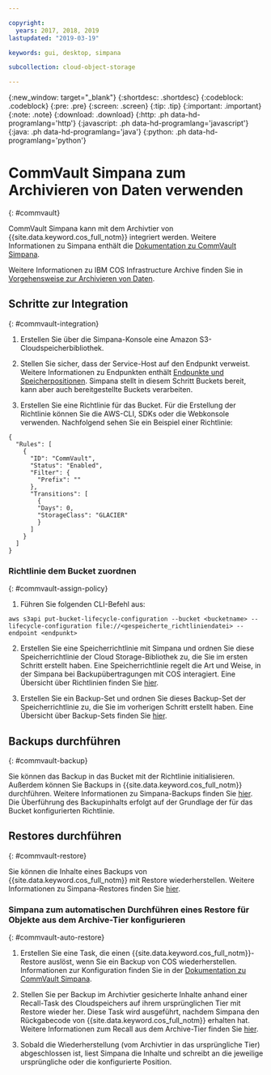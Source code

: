 ```yaml
---

copyright:
  years: 2017, 2018, 2019
lastupdated: "2019-03-19"

keywords: gui, desktop, simpana

subcollection: cloud-object-storage

---
```

{:new_window: target="_blank"}
{:shortdesc: .shortdesc}
{:codeblock: .codeblock}
{:pre: .pre}
{:screen: .screen}
{:tip: .tip}
{:important: .important}
{:note: .note}
{:download: .download} 
{:http: .ph data-hd-programlang='http'} 
{:javascript: .ph data-hd-programlang='javascript'} 
{:java: .ph data-hd-programlang='java'} 
{:python: .ph data-hd-programlang='python'}


# CommVault Simpana zum Archivieren von Daten verwenden
{: #commvault}

CommVault Simpana kann mit dem Archivtier von {{site.data.keyword.cos_full_notm}} integriert werden. Weitere Informationen zu Simpana enthält die [Dokumentation zu CommVault Simpana](https://documentation.commvault.com/commvault/).

Weitere Informationen zu IBM COS Infrastructure Archive finden Sie in [Vorgehensweise zur Archivieren von Daten](/docs/services/cloud-object-storage?topic=cloud-object-storage-archive).

## Schritte zur Integration
{: #commvault-integration}

1.	Erstellen Sie über die Simpana-Konsole eine Amazon S3-Cloudspeicherbibliothek. 

2. Stellen Sie sicher, dass der Service-Host auf den Endpunkt verweist. Weitere Informationen zu Endpunkten enthält [Endpunkte und Speicherpositionen](/docs/services/cloud-object-storage?topic=cloud-object-storage-endpoints#endpoints). Simpana stellt in diesem Schritt Buckets bereit, kann aber auch bereitgestellte Buckets verarbeiten. 

3.	Erstellen Sie eine Richtlinie für das Bucket. Für die Erstellung der Richtlinie können Sie die AWS-CLI, SDKs oder die Webkonsole verwenden. Nachfolgend sehen Sie ein Beispiel einer Richtlinie:

```shell
{
  "Rules": [
    {
      "ID": "CommVault",
      "Status": "Enabled",
      "Filter": {
        "Prefix": ""
      },
      "Transitions": [
        {
        "Days": 0,
        "StorageClass": "GLACIER"
        }
      ]
    }
  ]
}
```

### Richtlinie dem Bucket zuordnen
{: #commvault-assign-policy}

1. Führen Sie folgenden CLI-Befehl aus:

```shell
aws s3api put-bucket-lifecycle-configuration --bucket <bucketname> --lifecycle-configuration file://<gespeicherte_richtliniendatei> --endpoint <endpunkt>
```

2.	Erstellen Sie eine Speicherrichtlinie mit Simpana und ordnen Sie diese Speicherrichtlinie der Cloud Storage-Bibliothek zu, die Sie im ersten Schritt erstellt haben. Eine Speicherrichtlinie regelt die Art und Weise, in der Simpana bei Backupübertragungen mit COS interagiert. Eine Übersicht über Richtlinien finden Sie [hier](https://documentation.commvault.com/commvault/v11/article?p=13804.htm).

3.	Erstellen Sie ein Backup-Set und ordnen Sie dieses Backup-Set der Speicherrichtlinie zu, die Sie im vorherigen Schritt erstellt haben. Eine Übersicht über Backup-Sets finden Sie [hier](https://documentation.commvault.com/commvault/v11/article?p=11666.htm).

## Backups durchführen
{: #commvault-backup}

Sie können das Backup in das Bucket mit der Richtlinie initialisieren. Außerdem können Sie Backups in {{site.data.keyword.cos_full_notm}} durchführen. Weitere Informationen zu Simpana-Backups finden Sie [hier](https://documentation.commvault.com/commvault/v11/article?p=11677.htm). Die Überführung des Backupinhalts erfolgt auf der Grundlage der für das Bucket konfigurierten Richtlinie.

## Restores durchführen
{: #commvault-restore}

Sie können die Inhalte eines Backups von {{site.data.keyword.cos_full_notm}} mit Restore wiederherstellen. Weitere Informationen zu Simpana-Restores finden Sie [hier](https://documentation.commvault.com/commvault/v11/article?p=12867.htm).

### Simpana zum automatischen Durchführen eines Restore für Objekte aus dem Archive-Tier konfigurieren
{: #commvault-auto-restore}

1. Erstellen Sie eine Task, die einen {{site.data.keyword.cos_full_notm}}-Restore auslöst, wenn Sie ein Backup von COS wiederherstellen. Informationen zur Konfiguration finden Sie in der [Dokumentation zu CommVault Simpana](https://medium.com/codait/analyzing-data-with-ibm-cloud-sql-query-bc53566a59f5?linkId=49971053).

2. Stellen Sie per Backup im Archivtier gesicherte Inhalte anhand einer Recall-Task des Cloudspeichers auf ihrem ursprünglichen Tier mit Restore wieder her. Diese Task wird ausgeführt, nachdem Simpana den Rückgabecode von {{site.data.keyword.cos_full_notm}} erhalten hat. Weitere Informationen zum Recall aus dem Archive-Tier finden Sie [hier](https://medium.com/codait/analyzing-data-with-ibm-cloud-sql-query-bc53566a59f5?linkId=49971053).

3. Sobald die Wiederherstellung (vom Archivtier in das ursprüngliche Tier) abgeschlossen ist, liest Simpana die Inhalte und schreibt an die jeweilige ursprüngliche oder die konfigurierte Position.

